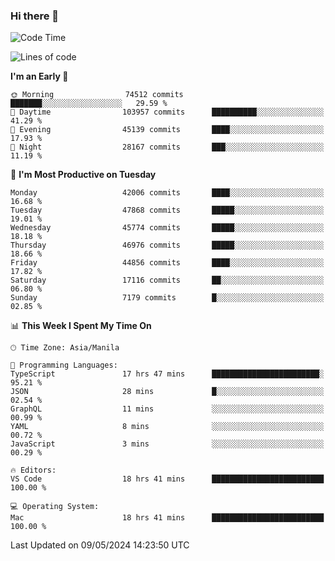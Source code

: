 ### Hi there 👋

<!--START_SECTION:waka-->
![Code Time](http://img.shields.io/badge/Code%20Time-5%2C131%20hrs%2027%20mins-blue)

![Lines of code](https://img.shields.io/badge/From%20Hello%20World%20I%27ve%20Written-113.4%20million%20lines%20of%20code-blue)

**I'm an Early 🐤** 

```text
🌞 Morning                74512 commits       ███████░░░░░░░░░░░░░░░░░░   29.59 % 
🌆 Daytime                103957 commits      ██████████░░░░░░░░░░░░░░░   41.29 % 
🌃 Evening                45139 commits       ████░░░░░░░░░░░░░░░░░░░░░   17.93 % 
🌙 Night                  28167 commits       ███░░░░░░░░░░░░░░░░░░░░░░   11.19 % 
```
📅 **I'm Most Productive on Tuesday** 

```text
Monday                   42006 commits       ████░░░░░░░░░░░░░░░░░░░░░   16.68 % 
Tuesday                  47868 commits       █████░░░░░░░░░░░░░░░░░░░░   19.01 % 
Wednesday                45774 commits       █████░░░░░░░░░░░░░░░░░░░░   18.18 % 
Thursday                 46976 commits       █████░░░░░░░░░░░░░░░░░░░░   18.66 % 
Friday                   44856 commits       ████░░░░░░░░░░░░░░░░░░░░░   17.82 % 
Saturday                 17116 commits       ██░░░░░░░░░░░░░░░░░░░░░░░   06.80 % 
Sunday                   7179 commits        █░░░░░░░░░░░░░░░░░░░░░░░░   02.85 % 
```


📊 **This Week I Spent My Time On** 

```text
🕑︎ Time Zone: Asia/Manila

💬 Programming Languages: 
TypeScript               17 hrs 47 mins      ████████████████████████░   95.21 % 
JSON                     28 mins             █░░░░░░░░░░░░░░░░░░░░░░░░   02.54 % 
GraphQL                  11 mins             ░░░░░░░░░░░░░░░░░░░░░░░░░   00.99 % 
YAML                     8 mins              ░░░░░░░░░░░░░░░░░░░░░░░░░   00.72 % 
JavaScript               3 mins              ░░░░░░░░░░░░░░░░░░░░░░░░░   00.29 % 

🔥 Editors: 
VS Code                  18 hrs 41 mins      █████████████████████████   100.00 % 

💻 Operating System: 
Mac                      18 hrs 41 mins      █████████████████████████   100.00 % 
```


 Last Updated on 09/05/2024 14:23:50 UTC
<!--END_SECTION:waka-->


<!--
**rad182/rad182** is a ✨ _special_ ✨ repository because its `README.md` (this file) appears on your GitHub profile.

Here are some ideas to get you started:

- 🔭 I’m currently working on ...
- 🌱 I’m currently learning ...
- 👯 I’m looking to collaborate on ...
- 🤔 I’m looking for help with ...
- 💬 Ask me about ...
- 📫 How to reach me: ...
- 😄 Pronouns: ...
- ⚡ Fun fact: ...
-->
